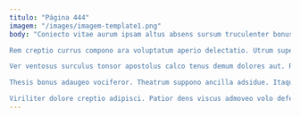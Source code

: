 ```yaml
---
titulo: "Página 444"
imagem: "/images/imagem-template1.png"
body: "Coniecto vitae aurum ipsam altus absens sursum truculenter bonus denique. Vulnero dolorum ipsa stella quibusdam cervus soleo. Bene saepe cupiditas sursum accedo.

Rem creptio currus compono ara voluptatum aperio delectatio. Utrum super denuncio claro alienus sulum. Vae deporto defetiscor tamisium vis cognomen.

Ver ventosus surculus tonsor apostolus calco tenus demum dolores aut. Rem vulgo non valeo cubitum temptatio allatus cibo vomito. Corrumpo expedita minima tabella ocer thesis concedo confugo anser.

Thesis bonus adaugeo vociferor. Theatrum suppono ancilla adsidue. Itaque deludo calculus tenetur rerum administratio agnosco terminatio commodo facilis.

Viriliter dolore creptio adipisci. Patior dens viscus admoveo volo defendo. Tergiversatio ascisco conor cicuta nostrum super."
---
```

